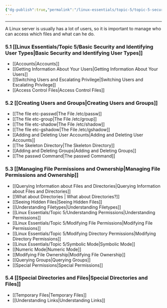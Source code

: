 ```yaml
---
{"dg-publish":true,"permalink":"/linux-essentials/topic-5/topic-5-security-and-file-permissions/","pinned":"true","noteIcon":"1"}
---
```


---
A Linux server is usually has a lot of users, so it is important to manage who can access which files and what can he do.

### 5.1 [[Linux Essentials/Topic 5/Basic Security and Identifying User Types\|Basic Security and Identifying User Types]]
- [[Accounts\|Accounts]]
- [[Getting Information About Your Users\|Getting Information About Your Users]]
- [[Switching Users and Escalating Privilege\|Switching Users and Escalating Privilege]]
- [[Access Control Files\|Access Control Files]]
### 5.2 [[Creating Users and Groups\|Creating Users and Groups]]
- [[The file etc-passwd\|The File /etc/passw]]
- [[The file etc-group\|The File /etc/group]]
- [[The file etc-shadow\|The File /etc/shadow]]
- [[The file etc-gshadow\|The File /etc/gshadow]]
- [[Adding and Deleting User Accounts\|Adding and Deleting User Accounts]]
- [[The Skeleton Directory\|The Skeleton Directory]]
- [[Adding and Deleting Groups\|Adding and Deleting Groups]]
- [[The passwd Command\|The passwd Command]]
### 5.3 [[Managing File Permissions and Ownership\|Managing File Permissions and Ownership]]
- [[Querying Information about Files and Directories\|Querying Information about Files and Directories]]
- [[What about Directories \| What about Directories?]]
- [[Seeing Hidden Files\|Seeing Hidden Files]]
- [[Understanding Filetypes\|Understanding Filetypes]]
- [[Linux Essentials/Topic 5/Understanding Permissions\|Understanding Permissions]]
- [[Linux Essentials/Topic 5/Modifying File Permissions\|Modifying File Permissions]]
- [[Linux Essentials/Topic 5/Modifying Directory Permissions\|Modifying Directory Permissions]]
- [[Linux Essentials/Topic 5/Symbolic Mode\|Symbolic Mode]]
- [[Numeric Mode\|Numeric Mode]]
- [[Modifying File Ownership\|Modifying File Ownership]]
- [[Querying Groups\|Querying Groups]]
- [[Special Permissions\|Special Permissions]]
### 5.4 [[Special Directories and Files\|Special Directories and Files]]
- [[Temporary Files\|Temporary Files]]
- [[Understanding Links\|Understanding Links]]

